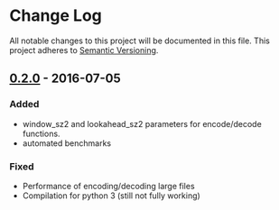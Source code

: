 # Change Log
All notable changes to this project will be documented in this file.
This project adheres to [Semantic Versioning](http://semver.org/).

## [0.2.0] - 2016-07-05
### Added
- window_sz2 and lookahead_sz2 parameters for encode/decode functions.
- automated benchmarks

### Fixed
- Performance of encoding/decoding large files
- Compilation for python 3 (still not fully working)

[0.2.0]: https://github.com/johan-sports/pyheatshrink/compare/0.1.2...0.2.0